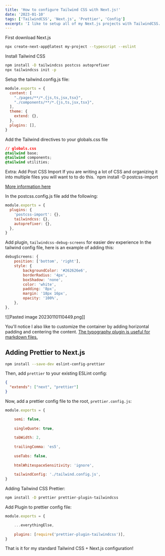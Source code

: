 ```yaml
---
title: 'How to configure Tailwind CSS with Next.js!'
date: '2023-01-10'
tags: ['TailwindCSS', 'Next.js', 'Prettier', 'Config']
excerpt: 'I like to setup all of my Next.js projects with TailwindCSS. Here is my basic configuration for each one of the projects I create.'
---
```

First download Next.js
```bash
npx create-next-app@latest my-project --typescript --eslint
```

Install Tailwind CSS 
```bash
npm install -D tailwindcss postcss autoprefixer
npx tailwindcss init -p
```

Setup the tailwind.config.js file:
```js
module.exports = {
  content: [
    "./pages/**/*.{js,ts,jsx,tsx}",
    "./components/**/*.{js,ts,jsx,tsx}",
  ],
  theme: {
    extend: {},
  },
  plugins: [],
}
```

Add the Tailwind directives to your globals.css file

```css
// globals.css
@tailwind base; 
@tailwind components; 
@tailwind utilities;
```

Extra: Add Post CSS Import 
If you are writing a lot of CSS and organizing it into multiple files you will want to to do this.
`npm install -D postcss-import

[More information here](https://tailwindcss.com/docs/adding-custom-styles#using-multiple-css-files)

In the postcss.config.js file add the following:
```js
module.exports = {
  plugins: {
    'postcss-import': {},
    tailwindcss: {},
    autoprefixer: {},
  },
}
```

Add plugin, `tailwindcss-debug-screens` for easier dev experience
In the tailwind config file, here is an example of adding this:
```js
debugScreens: {
	position: ['bottom', 'right'],
	style: {
		backgroundColor: '#262626e6',
		borderRadius: '4px',
		boxShadow: 'none',
		color: 'white',
		padding: '8px',
		margin: '18px 16px',
		opacity: '100%',
	},
},
```

![[Pasted image 20230110110449.png]]

You'll notice I also like to customize the container by adding horizontal padding and centering the content. [The typography plugin is useful for markdown files. ](https://tailwindcss.com/docs/typography-plugin)

## **Adding Prettier to Next.js**

```bash
npm install --save-dev eslint-config-prettier
```

Then, add `prettier` to your existing ESLint config:
```json
{
  "extends": ["next", "prettier"]
}
```

Now, add a prettier config file to the root, `prettier.config.js`:
```js
module.exports = {

	semi: false,
	
	singleQuote: true,
	
	tabWidth: 2,
	
	trailingComma: 'es5',
	
	useTabs: false,
	
	htmlWhitespaceSensitivity: 'ignore',
	
	tailwindConfig: './tailwind.config.js',
}
```

Adding Tailwind CSS Prettier:
````sh
npm install -D prettier prettier-plugin-tailwindcss
````

Add Plugin to prettier config file:
```js
module.exports = {

	...everythingElse,
	
	plugins: [require('prettier-plugin-tailwindcss')],
}
```

That is it for my standard Tailwind CSS + Next.js configuration!
